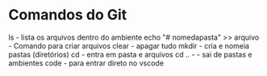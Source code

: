 # Comandos do Git
ls - lista os arquivos dentro do ambiente
echo "# nomedapasta" >> arquivo - Comando para criar arquivos
clear - apagar tudo
mkdir - cria e nomeia pastas (diretórios)
cd - entra em pasta e arquivos
cd .. - - sai de pastas e ambientes
code - para entrar direto no vscode
